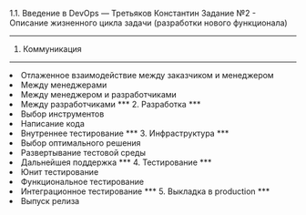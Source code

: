 1.1. Введение в DevOps — Третьяков Константин
Задание №2 - Описание жизненного цикла задачи (разработки нового функционала)

***
1. Коммуникация
***
<li> Отлаженное взаимодействие между заказчиком и менеджером
<li> Между менеджерами
<li> Между менеджером и разработчиками
<li> Между разработчиками
***
2. Разработка
***
<li> Выбор инструментов
<li> Написание кода
<li> Внутреннее тестирование
***
3. Инфраструктура
***
<li> Выбор оптимального решения
<li> Развертывание тестовой среды
<li> Дальнейшея поддержка
***
4. Тестирование
***
<li> Юнит тестирование
<li> Функциональное тестирование
<li> Интеграционное тестирование
***
5. Выкладка в production
***
<li> Выпуск релиза